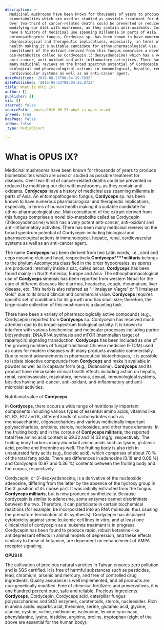 ```yaml
---
description: >-
  Medicinal mushrooms have been known for thousands of years to produce
  biometabolites which are used or studied as possible treatment for diseases.
  Over two-third of cancer-related deaths could be prevented or reduced by
  modifying our diet with mushrooms, as they contain anti-oxidants. Cordyceps
  have a history of medicinal use spanning millennia in parts of Asia. An
  entomopathogenic fungus, Cordyceps sp. has been known to have numerous
  pharmacological and therapeutic implications, especially, in terms of human
  health making it a suitable candidate for ethno-pharmacological use. Main
  constituent of the extract derived from this fungus comprises a novel
  bio-metabolite called as Cordycepin (3′deoxyadenosine) which has a very potent
  anti-cancer, anti-oxidant and anti-inflammatory activities. There has been
  many medicinal reviews on the broad spectrum potential of Cordycepin including
  biological and pharmacological actions in immunological, hepatic, renal,
  cardiovascular systems as well as an anti-cancer agent.
dateModified: '2016-08-23T08:04:19.583Z'
datePublished: '2016-08-23T08:04:26.873Z'
title: What is OPUS IX?
author: []
publisher: {}
via: {}
starred: false
sourcePath: _posts/2016-08-23-what-is-opus-ix.md
inFeed: true
hasPage: false
inNav: false
_type: MediaObject

---
```

# What is OPUS IX?

Medicinal mushrooms have been known for thousands of years to produce biometabolites which are used or studied as possible treatment for diseases. Over two-third of cancer-related deaths could be prevented or reduced by modifying our diet with mushrooms, as they contain anti-oxidants. **Cordyceps** have a history of medicinal use spanning millennia in parts of Asia. An entomopathogenic fungus, **Cordyceps** sp. has been known to have numerous pharmacological and therapeutic implications, especially, in terms of human health making it a suitable candidate for ethno-pharmacological use. Main constituent of the extract derived from this fungus comprises a novel bio-metabolite called as Cordycepin (3′deoxyadenosine) which has a very potent anti-cancer, anti-oxidant and anti-inflammatory activities. There has been many medicinal reviews on the broad spectrum potential of Cordycepin including biological and pharmacological actions in immunological, hepatic, renal, cardiovascular systems as well as an anti-cancer agent.

The name **Cordyceps** has been derived from two Latin words, i.e., cord and ceps meaning club and head, respectively.**Cordyceps****militaris** belongs to the phylum Ascomycota classified in the order hypocreales, as spores are produced internally inside a sac, called ascus. **Cordyceps** has been found mainly in North America, Europe and Asia. The ethnopharmacological use of **Cordyceps** sinensis has been reported from western Nepal for the cure of different diseases like diarrhea, headache, cough, rheumatism, liver disease, etc. This herb is also referred as "Himalayan Viagra" or "Himalayan Gold" due to its broad clinical and commercial value. **Cordyceps** requires specific set of conditions for its growth and has small size; therefore, the large-scale collection of this mushroom is a daunting task.

There have been a variety of pharmacologically active compounds (e.g., Cordycepin) reported from **Cordyceps** sp. Cordycepin has received much attention due to its broad-spectrum biological activity. It is known to interfere with various biochemical and molecular processes including purine biosynthesis, DNA/RNA synthesis and mTOR (mammalian target of rapamycin) signaling transduction. **Cordyceps** has been included as one of the growing numbers of fungal traditional Chinese medicine (FTCM) used as cures for modern diseases with many products available commercially. Due to recent advancements in pharmaceutical biotechniques, it is possible to isolate bioactive compounds from **Cordyceps** and make it available in powder as well as in capsular form (e.g., Didanosine). **Cordyceps** and its product have remarkable clinical health effects including action on hepatic, renal, cardiovascular, respiratory, nervous, sexual, immunological systems, besides having anti-cancer, anti-oxidant, anti-inflammatory and anti-microbial activities.

Nutritional value of **Cordyceps**

In **Cordyceps**, there occurs a wide range of nutritionally important components including various types of essential amino acids, vitamins like B1, B2, B12 and K, different kinds of carbohydrates such as monosaccharide, oligosaccharides and various medicinally important polysaccharides, proteins, sterols, nucleosides, and other trace elements. In the fruiting body and in the corpus of **Cordyceps militaris**, the reported total free amino acid content is 69.32 and 14.03 mg/g, respectively. The fruiting body harbors many abundant amino acids such as lysine, glutamic acid, proline and threonine as well. The fruiting body is also rich in unsaturated fatty acids (e.g., linoleic acid), which comprises of about 70 % of the total fatty acids. There are differences in adenosine (0.18 and 0.06 %) and Cordycepin (0.97 and 0.36 %) contents between the fruiting body and the corpus, respectively.

Cordycepin, or 3′-deoxyadenosine, is a derivative of the nucleoside adenosine, differing from the latter by the absence of the hydroxy group in the 3′ position of its ribose part. It was initially extracted from the fungus **Cordyceps militaris**, but is now produced synthetically. Because cordycepin is similar to adenosine, some enzymes cannot discriminate between the two. Therefore, it can participate in certain biochemical reactions (for example, be incorporated into an RNA molecule, thus causing the premature termination of its synthesis). Cordycepin has displayed cytotoxicity against some leukemic cell lines in vitro, and at least one clinical trial of cordycepin as a leukemia treatment is in progress. Cordycepin has been found to produce rapid, robust ketamine-like antidepressant effects in animal models of depression, and these effects, similarly to those of ketamine, are dependent on enhancement of AMPA receptor signaling.

**OPUS IX**

The cultivation of precious natural varieties in Taiwan ensures zero pollution and is SGS certified. It is free of harmful substances such as pesticides, lead, chromium, arsenic and mercury, and free of controlled drug ingredients. Quality assurance is well implemented, and all products are non-genetically modified. Free of chemical fertilizers and preservatives, it is one hundred percent pure, safe and reliable. Precious Ingredients: **Cordyceps**, Cordycepin, Cordyceps acid, caterpillar fungus polysaccharides and SOD enzymes, carotenoids, sterols, nucleosides. Rich in amino acids: aspartic acid, threonine, serine, glutamic acid, glycine, alanine, cystine, valine, methionine, isoleucine, leucine tyrosinase, phenylalanine, lysine, histidine, arginine, proline, tryptophan (eight of the above are essential for the human body).